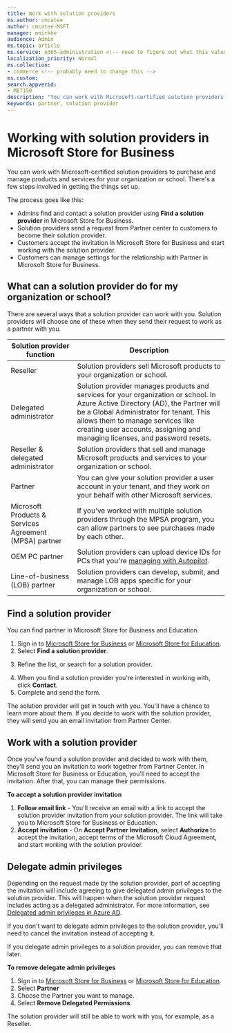 ```yaml
---
title: Work with solution providers
ms.author: cmcatee
author: cmcatee-MSFT
manager: mnirkhe
audience: Admin
ms.topic: article
ms.service: o365-administration <!-- need to figure out what this value should be -->
localization_priority: Normal
ms.collection:
- commerce <!-- probably need to change this -->
ms.custom:
search.appverid:
- MET150
description: "You can work with Microsoft-certified solution providers to purchase and manage products and services for your organization or school."
keywords: partner, solution provider
---
```


# Working with solution providers in Microsoft Store for Business

You can work with Microsoft-certified solution providers to purchase and manage products and services for your organization or school. There's a few steps involved in getting the things set up. 

The process goes like this:
- Admins find and contact a solution provider using **Find a solution provider** in Microsoft Store for Business. 
- Solution providers send a request from Partner center to customers to become their solution provider.
- Customers accept the invitation in Microsoft Store for Business and start working with the solution provider.
- Customers can manage settings for the relationship with Partner in Microsoft Store for Business. 

## What can a solution provider do for my organization or school?

There are several ways that a solution provider can work with you. Solution providers will choose one of these when they send their request to work as a partner with you.

| Solution provider function | Description | 
| ------ | ------------------- | 
| Reseller | Solution providers sell Microsoft products to your organization or school. |
| Delegated administrator | Solution provider manages products and services for your organization or school. In Azure Active Directory (AD), the Partner will be a Global Administrator for tenant. This allows them to manage services like creating user accounts, assigning and managing licenses, and password resets. |
| Reseller & delegated administrator | Solution providers that sell and manage Microsoft products and services to your organization or school. |
| Partner | You can give your solution provider a user account in your tenant, and they work on your behalf with other Microsoft services. |
| Microsoft Products & Services Agreement (MPSA) partner | If you've worked with multiple solution providers through the MPSA program, you can allow partners to see purchases made by each other. |
| OEM PC partner | Solution providers can upload device IDs for PCs that you're [managing with Autopilot](https://docs.microsoft.com/microsoft-store/add-profile-to-devices).   |
| Line-of-business (LOB) partner | Solution providers can develop, submit, and manage LOB apps specific for your organization or school. |

## Find a solution provider

You can find partner in Microsoft Store for Business and Education. 

1. Sign in to [Microsoft Store for Business](https://businessstore.microsoft.com/) or [Microsoft Store for Education](https://educationstore.microsoft.com/).
2. Select **Find a solution provider**.
<!---
    ![Image shows Find a solution provider option in Microsoft Store for Business.](images/msfb-find-partner.png)
-->
3. Refine the list, or search for a solution provider. 
<!---
    ![Image shows Find a solution provider option in Microsoft Store for Business.](images/msfb-provider-list.png)
-->
4. When you find a solution provider you're interested in working with, click **Contact**.
5. Complete and send the form.

The solution provider will get in touch with you. You'll have a chance to learn more about them. If you decide to work with the solution provider, they will send you an email invitation from Partner Center. 

## Work with a solution provider

Once you've found a solution provider and decided to work with them, they'll send you an invitation to work together from Partner Center. In Microsoft Store for Business or Education, you'll need to accept the invitation. After that, you can manage their permissions.

**To accept a solution provider invitation**
1. **Follow email link** - You'll receive an email with a link to accept the solution provider invitation from your solution provider. The link will take you to Microsoft Store for Business or Education.
2. **Accept invitation** - On **Accept Partner Invitation**, select **Authorize** to accept the invitation, accept terms of the Microsoft Cloud Agreement, and start working with the solution provider. 
<!---
![Image shows accepting an invitation from a solution provider in Microsoft Store for Business.](images/msft-accept-partner.png)
--> 
## Delegate admin privileges

Depending on the request made by the solution provider, part of accepting the invitation will include agreeing to give delegated admin privileges to the solution provider. This will happen when the solution provider request includes acting as a delegated administrator. For more information, see [Delegated admin privileges in Azure AD](https://docs.microsoft.com/partner-center/customers_revoke_admin_privileges#delegated-admin-privileges-in-azure-ad). 

If you don't want to delegate admin privileges to the solution provider, you'll need to cancel the invitation instead of accepting it. 

If you delegate admin privileges to a solution provider, you can remove that later. 

**To remove delegate admin privileges**
1. Sign in to [Microsoft Store for Business](https://businessstore.microsoft.com/) or [Microsoft Store for Education](https://educationstore.microsoft.com/).
2. Select **Partner**
3. Choose the Partner you want to manage.
4. Select **Remove Delegated Permissions**. 

The solution provider will still be able to work with you, for example, as a Reseller. 
